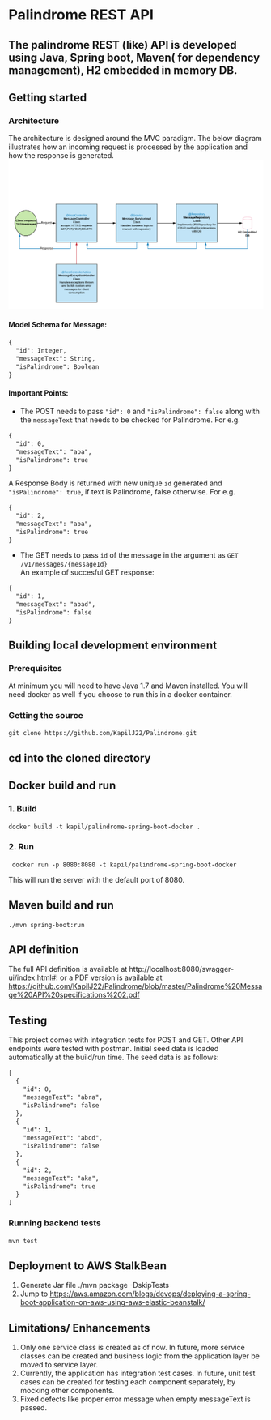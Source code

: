 # Palindrome REST API
The palindrome REST (like) API is developed using Java, Spring boot, Maven( for dependency management), H2 embedded in memory DB.  
---

## Getting started

### Architecture
The architecture is designed around the MVC paradigm. The below diagram illustrates how an incoming request is processed
by the application and how the response is generated.
![alt text](https://github.com/KapilJ22/Palindrome/blob/master/Palindrome%20Message%20API.png)

#### Model Schema for Message:
```
{
  "id": Integer,
  "messageText": String,
  "isPalindrome": Boolean
}
```
#### Important Points:

- The POST needs to pass `"id": 0` and `"isPalindrome": false` along with the `messageText` that needs to be checked for Palindrome. 
For e.g.
```
{
  "id": 0,
  "messageText": "aba",
  "isPalindrome": true
}
```   
   A Response Body is returned with new unique `id` generated and `"isPalindrome": true`, if text is Palindrome, false otherwise. For e.g.
```
{
  "id": 2,
  "messageText": "aba",
  "isPalindrome": true
}
```

- The GET needs to pass `id` of the message in the argument as `GET /v1/messages/{messageId}`  
An example of succesful GET response:
```
{
  "id": 1,
  "messageText": "abad",
  "isPalindrome": false
}
```

## Building local development environment
### Prerequisites
At minimum you will need to have Java 1.7 and Maven installed. You will need docker as well if you choose to run this in a docker container.

### Getting the source
```
git clone https://github.com/KapilJ22/Palindrome.git
```

## cd into the cloned directory

## Docker build and run
### 1. Build
```
docker build -t kapil/palindrome-spring-boot-docker .
```

### 2. Run

```
 docker run -p 8080:8080 -t kapil/palindrome-spring-boot-docker
```
This will run the server with the default port of 8080.

## Maven build and run
```
./mvn spring-boot:run
```
## API definition
The full API definition is available at http://localhost:8080/swagger-ui/index.html#!
or a PDF version is available at  https://github.com/KapilJ22/Palindrome/blob/master/Palindrome%20Message%20API%20specifications%202.pdf


## Testing
This project comes with integration tests for POST and GET. Other API endpoints were tested with postman. 
Initial seed data is loaded automatically at the build/run time. The seed data is as follows:

```
[
  {
    "id": 0,
    "messageText": "abra",
    "isPalindrome": false
  },
  {
    "id": 1,
    "messageText": "abcd",
    "isPalindrome": false
  },
  {
    "id": 2,
    "messageText": "aka",
    "isPalindrome": true
  }
]
```

### Running backend tests

```
mvn test
```


## Deployment to AWS StalkBean
1. Generate Jar file 
    ./mvn package -DskipTests 
2. Jump to https://aws.amazon.com/blogs/devops/deploying-a-spring-boot-application-on-aws-using-aws-elastic-beanstalk/


## Limitations/ Enhancements
1. Only one service class is created as of now. In future, more service classes can be created and  business logic from the application layer be moved to service layer.
2. Currently, the application has integration test cases. In future, unit test cases can be created for testing each component separately, by mocking other components.
3. Fixed defects like proper error message when empty messageText is passed.
